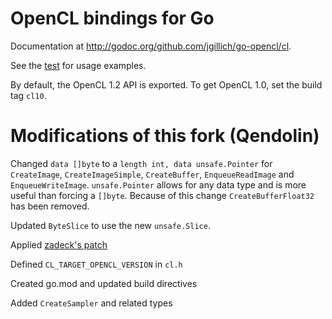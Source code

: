 # OpenCL bindings for Go

Documentation at <http://godoc.org/github.com/jgillich/go-opencl/cl>.

See the [test](cl/cl_test.go) for usage examples.

By default, the OpenCL 1.2 API is exported. To get OpenCL 1.0, set the build tag `cl10`.

# Modifications of this fork (Qendolin)

Changed `data []byte` to a `length int, data unsafe.Pointer` for `CreateImage`, `CreateImageSimple`, `CreateBuffer`, `EnqueueReadImage` and `EnqueueWriteImage`.
`unsafe.Pointer` allows for any data type and is more useful than forcing a `[]byte`.
Because of this change `CreateBufferFloat32` has been removed.

Updated `ByteSlice` to use the new `unsafe.Slice`.

Applied [zadeck's patch](https://github.com/jgillich/go-opencl/issues/12)

Defined `CL_TARGET_OPENCL_VERSION` in `cl.h`

Created go.mod and updated build directives

Added `CreateSampler` and related types